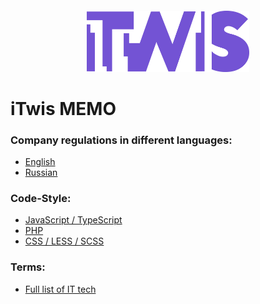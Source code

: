<p align="center" style="margin-top: 60px;">
    <img width="260" src="./assets/logo.png">
</p>

# iTwis MEMO



### Company regulations in different languages:
- [English](./reglaments/en-US/INDEX.md)
- [Russian](./reglaments/ru-RU/INDEX.md)

### Code-Style:
- [JavaScript / TypeScript](./terms/FULL-TECH-LIST.md)
- [PHP](./terms/FULL-TECH-LIST.md)
- [CSS / LESS / SCSS](./terms/FULL-TECH-LIST.md)

### Terms:
- [Full list of IT tech](./terms/FULL-TECH-LIST.md)